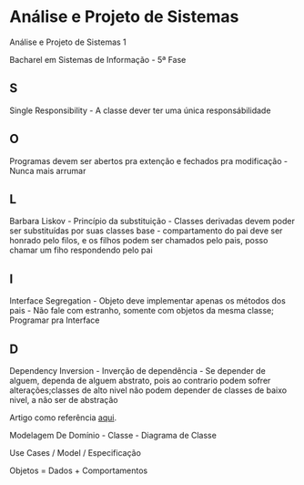 Análise e Projeto de Sistemas
========

Análise e Projeto de Sistemas 1

Bacharel em Sistemas de Informação - 5ª Fase

<h2>S</h2>Single Responsibility - A classe dever ter uma única responsábilidade
<h2>O</h2>Programas devem ser abertos pra extenção e fechados pra modificação - Nunca mais arrumar
<h2>L</h2>Barbara Liskov - Princípio da substituição - Classes derivadas devem poder ser substituídas por suas classes base - compartamento do pai deve ser honrado pelo filos, e os filhos podem ser chamados pelo pais, posso chamar um fiho respondendo pelo pai
<h2>I</h2>Interface Segregation - Objeto deve implementar apenas os métodos dos pais - Não fale com estranho, somente com objetos da mesma classe; Programar pra Interface
<h2>D</h2>Dependency Inversion - Inverção de dependência - Se depender de alguem, dependa de alguem abstrato, pois ao contrario podem sofrer alterações;classes de alto nivel não podem depender de classes de baixo nivel, a não ser de abstração

Artigo como referência <a href="http://robsoncastilho.com.br/2013/03/21/principios-solid-principio-de-substituicao-de-liskov-lsp/" target="blank">aqui</a>.

Modelagem De Domínio - Classe - Diagrama de Classe

Use Cases / Model / Especificação

Objetos = Dados + Comportamentos
